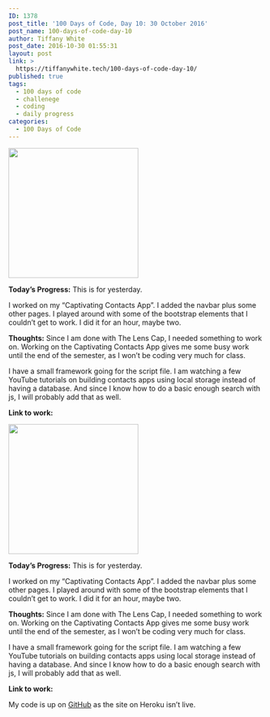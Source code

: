 ```yaml
---
ID: 1378
post_title: '100 Days of Code, Day 10: 30 October 2016'
post_name: 100-days-of-code-day-10
author: Tiffany White
post_date: 2016-10-30 01:55:31
layout: post
link: >
  https://tiffanywhite.tech/100-days-of-code-day-10/
published: true
tags:
  - 100 days of code
  - challenege
  - coding
  - daily progress
categories:
  - 100 Days of Code
---
```



<img class="size-full wp-image-1377 aligncenter" src="https://helloburgh.me/wp-content/uploads/2016/10/code-optimization-xxl-4.png" width="256" height="256" />

**Today’s Progress:**
This is for yesterday.

I worked on my “Captivating Contacts App”. I added the navbar plus some other pages. I played around with some of the bootstrap elements that I couldn’t get to work. I did it for an hour, maybe two.

**Thoughts:**
Since I am done with The Lens Cap, I needed something to work on. Working on the Captivating Contacts App gives me some busy work until the end of the semester, as I won’t be coding very much for class.

I have a small framework going for the script file. I am watching a few YouTube tutorials on building contacts apps using local storage instead of having a database. And since I know how to do a basic enough search with js, I will probably add that as well.

**Link to work:**



<img class="size-full wp-image-1377 aligncenter" src="https://helloburgh.me/wp-content/uploads/2016/10/code-optimization-xxl-4.png" width="256" height="256" />

**Today’s Progress:**
This is for yesterday.

I worked on my “Captivating Contacts App”. I added the navbar plus some other pages. I played around with some of the bootstrap elements that I couldn’t get to work. I did it for an hour, maybe two.

**Thoughts:**
Since I am done with The Lens Cap, I needed something to work on. Working on the Captivating Contacts App gives me some busy work until the end of the semester, as I won’t be coding very much for class.

I have a small framework going for the script file. I am watching a few YouTube tutorials on building contacts apps using local storage instead of having a database. And since I know how to do a basic enough search with js, I will probably add that as well.

**Link to work:**




My code is up on [GitHub](https://github.com/twhite96/address-book-demo) as the site on Heroku isn’t live.